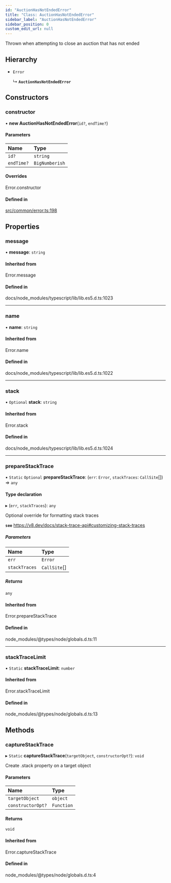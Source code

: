 ```yaml
---
id: "AuctionHasNotEndedError"
title: "Class: AuctionHasNotEndedError"
sidebar_label: "AuctionHasNotEndedError"
sidebar_position: 0
custom_edit_url: null
---
```


Thrown when attempting to close an auction that has not ended

## Hierarchy

- `Error`

  ↳ **`AuctionHasNotEndedError`**

## Constructors

### constructor

• **new AuctionHasNotEndedError**(`id?`, `endTime?`)

#### Parameters

| Name       | Type           |
| :--------- | :------------- |
| `id?`      | `string`       |
| `endTime?` | `BigNumberish` |

#### Overrides

Error.constructor

#### Defined in

[src/common/error.ts:198](https://github.com/PrasoonPratham/nftlabs-sdk-ts/blob/3077f6d/src/common/error.ts#L198)

## Properties

### message

• **message**: `string`

#### Inherited from

Error.message

#### Defined in

docs/node_modules/typescript/lib/lib.es5.d.ts:1023

---

### name

• **name**: `string`

#### Inherited from

Error.name

#### Defined in

docs/node_modules/typescript/lib/lib.es5.d.ts:1022

---

### stack

• `Optional` **stack**: `string`

#### Inherited from

Error.stack

#### Defined in

docs/node_modules/typescript/lib/lib.es5.d.ts:1024

---

### prepareStackTrace

▪ `Static` `Optional` **prepareStackTrace**: (`err`: `Error`, `stackTraces`: `CallSite`[]) => `any`

#### Type declaration

▸ (`err`, `stackTraces`): `any`

Optional override for formatting stack traces

**`see`** https://v8.dev/docs/stack-trace-api#customizing-stack-traces

##### Parameters

| Name          | Type         |
| :------------ | :----------- |
| `err`         | `Error`      |
| `stackTraces` | `CallSite`[] |

##### Returns

`any`

#### Inherited from

Error.prepareStackTrace

#### Defined in

node_modules/@types/node/globals.d.ts:11

---

### stackTraceLimit

▪ `Static` **stackTraceLimit**: `number`

#### Inherited from

Error.stackTraceLimit

#### Defined in

node_modules/@types/node/globals.d.ts:13

## Methods

### captureStackTrace

▸ `Static` **captureStackTrace**(`targetObject`, `constructorOpt?`): `void`

Create .stack property on a target object

#### Parameters

| Name              | Type       |
| :---------------- | :--------- |
| `targetObject`    | `object`   |
| `constructorOpt?` | `Function` |

#### Returns

`void`

#### Inherited from

Error.captureStackTrace

#### Defined in

node_modules/@types/node/globals.d.ts:4
